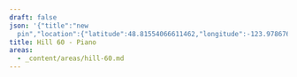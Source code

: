 ```yaml
---
draft: false
json: '{"title":"new
  pin","location":{"latitude":48.81554066611462,"longitude":-123.97867623030776,"elevation":201.03705857413374},"view":{"latitude":48.809062464240164,"longitude":-124.01506799662776,"height":2296.1718993421327,"heading":40.44130710449046,"pitch":-32.00982614118955,"roll":0.0031851890277421104}}'
title: Hill 60 - Piano
areas:
  - _content/areas/hill-60.md
---
```

